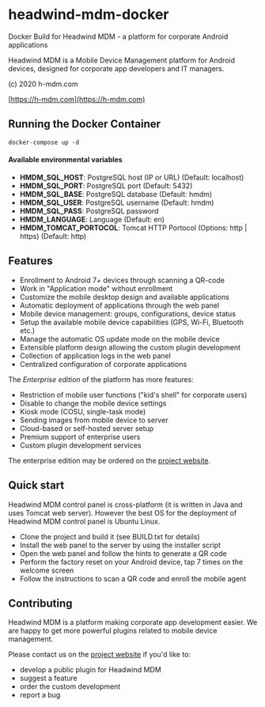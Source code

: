 # headwind-mdm-docker
Docker Build for Headwind MDM - a platform for corporate Android applications

Headwind MDM is a Mobile Device Management platform for Android devices, designed for corporate app developers and IT managers.

(c) 2020 h-mdm.com

[https://h-mdm.com](https://h-mdm.com)

## Running the Docker Container

```
docker-compose up -d
```

#### Available environmental variables

- **HMDM_SQL_HOST**: PostgreSQL host (IP or URL) (Default: localhost)
- **HMDM_SQL_PORT**: PostgreSQL port (Default: 5432)
- **HMDM_SQL_BASE**: PostgreSQL database (Default: hmdm)
- **HMDM_SQL_USER**: PostgreSQL username (Default: hmdm)
- **HMDM_SQL_PASS**: PostgreSQL password
- **HMDM_LANGUAGE**: Language (Default: en)
- **HMDM_TOMCAT_PORTOCOL**: Tomcat HTTP Portocol (Options: http | https) (Default: http)

## Features

 - Enrollment to Android 7+ devices through scanning a QR-code
 - Work in "Application mode" without enrollment
 - Customize the mobile desktop design and available applications
 - Automatic deployment of applications through the web panel
 - Mobile device management: groups, configurations, device status
 - Setup the available mobile device capabilities (GPS, Wi-Fi, Bluetooth etc.)
 - Manage the automatic OS update mode on the mobile device
 - Extensible platform design allowing the custom plugin development
 - Collection of application logs in the web panel
 - Centralized configuration of corporate applications

The *Enterprise edition* of the platform has more features:

 - Restriction of mobile user functions ("kid's shell" for corporate users)
 - Disable to change the mobile device settings
 - Kiosk mode (COSU, single-task mode)
 - Sending images from mobile device to server
 - Cloud-based or self-hosted server setup
 - Premium support of enterprise users
 - Custom plugin development services

The enterprise edition may be ordered on the [project website](https://h-mdm.com).

## Quick start

Headwind MDM control panel is cross-platform (it is written in Java and uses Tomcat web server). However the best OS for the deployment of Headwind MDM control panel is Ubuntu Linux. 

 - Clone the project and build it (see BUILD.txt for details)
 - Install the web panel to the server by using the installer script
 - Open the web panel and follow the hints to generate a QR code
 - Perform the factory reset on your Android device, tap 7 times on the welcome screen
 - Follow the instructions to scan a QR code and enroll the mobile agent
 
## Contributing

Headwind MDM is a platform making corporate app development easier. We are happy to get more powerful plugins related to mobile device management. 

Please contact us on the [project website](https://h-mdm.com) if you'd like to:

 - develop a public plugin for Headwind MDM
 - suggest a feature
 - order the custom development
 - report a bug


